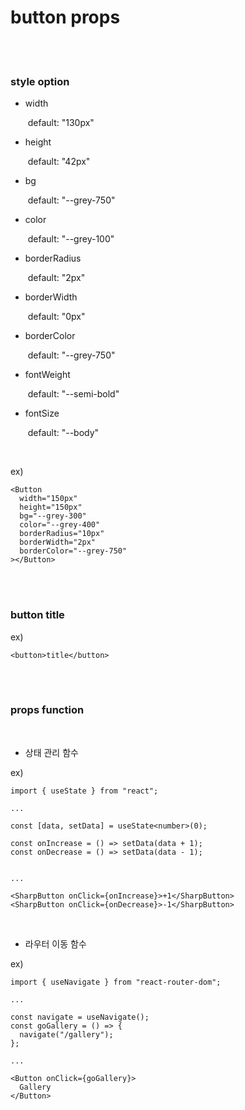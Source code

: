 # button props

<br><br>

### style option

- width

  ​ default: "130px"

- height

  ​ default: "42px"

- bg

  ​ default: "--grey-750"

- color

  ​ default: "--grey-100"

- borderRadius

  ​ default: "2px"

- borderWidth

  ​ default: "0px"

- borderColor

  ​ default: "--grey-750"

- fontWeight

  ​ default: "--semi-bold"

- fontSize

  ​ default: "--body"

<br>

ex)

```tsx
<Button
  width="150px"
  height="150px"
  bg="--grey-300"
  color="--grey-400"
  borderRadius="10px"
  borderWidth="2px"
  borderColor="--grey-750"
></Button>
```

<br><br>

### button title

ex)

```tsx
<button>title</button>
```

<br><br>

### props function

<br>

- 상태 관리 함수

ex)

```tsx
import { useState } from "react";

...

const [data, setData] = useState<number>(0);

const onIncrease = () => setData(data + 1);
const onDecrease = () => setData(data - 1);


...

<SharpButton onClick={onIncrease}>+1</SharpButton>
<SharpButton onClick={onDecrease}>-1</SharpButton>
```

<br>

- 라우터 이동 함수

ex)

```tsx
import { useNavigate } from "react-router-dom";

...

const navigate = useNavigate();
const goGallery = () => {
  navigate("/gallery");
};

...

<Button onClick={goGallery}>
  Gallery
</Button>
```
